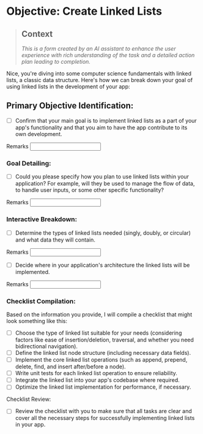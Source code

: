 # Objective: Create Linked Lists

> ## Context 
>
> *This is a form created by an AI assistant to enhance the user experience with rich understanding of the task and a detailed action plan leading to completion.*

Nice, you're diving into some computer science fundamentals with linked lists, a classic data structure. Here's how we can break down your goal of using linked lists in the development of your app:

## Primary Objective Identification:

- [ ] Confirm that your main goal is to implement linked lists as a part of your app's functionality and that you aim to have the app contribute to its own development. 

Remarks <input kind="text"/>

### Goal Detailing:

- [ ] Could you please specify how you plan to use linked lists within your application? For example, will they be used to manage the flow of data, to handle user inputs, or some other specific functionality?

Remarks <input kind="text"/>

### Interactive Breakdown:

- [ ] Determine the types of linked lists needed (singly, doubly, or circular) and what data they will contain.

Remarks <input kind="text"/>

- [ ] Decide where in your application's architecture the linked lists will be implemented.

Remarks <input kind="text"/>

### Checklist Compilation:

Based on the information you provide, I will compile a checklist that might look something like this:

- [ ] Choose the type of linked list suitable for your needs (considering factors like ease of insertion/deletion, traversal, and whether you need bidirectional navigation).
- [ ] Define the linked list node structure (including necessary data fields).
- [ ] Implement the core linked list operations (such as append, prepend, delete, find, and insert after/before a node).
- [ ] Write unit tests for each linked list operation to ensure reliability.
- [ ] Integrate the linked list into your app's codebase where required.
- [ ] Optimize the linked list implementation for performance, if necessary.

Checklist Review:

- [ ] Review the checklist with you to make sure that all tasks are clear and cover all the necessary steps for successfully implementing linked lists in your app.
